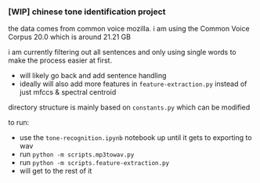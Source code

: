### [WIP] chinese tone identification project
the data comes from common voice mozilla. i am using the Common Voice Corpus 20.0 which is around 21.21 GB

i am currently filtering out all sentences and only using single words to make the process easier at first. 
- will likely go back and add sentence handling
- ideally will also add more features in `feature-extraction.py` instead of just mfccs & spectral centroid

directory structure is mainly based on `constants.py` which can be modified

to run:
- use the `tone-recognition.ipynb` notebook up until it gets to exporting to wav
- run `python -m scripts.mp3towav.py`
- run `python -m scripts.feature-extraction.py`
- will get to the rest of it
